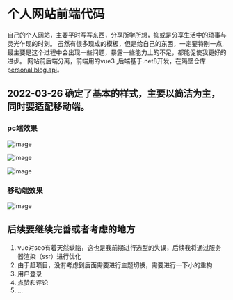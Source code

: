 # 个人网站前端代码

自己的个人网站，主要平时写写东西，分享所学所想，抑或是分享生活中的琐事与灵光乍现的时刻。
虽然有很多现成的模板，但是给自己的东西，一定要特别一点,最主要是这个过程中会出现一些问题，暴露一些能力上的不足，都能促使我更好的进步。
网站前后端分离，前端用的vue3 ,后端基于.net8开发，在隔壁仓库[personal.blog.api](https://github.com/Maaici/personal.blog.api)。

## 2022-03-26 确定了基本的样式，主要以简洁为主，同时要适配移动端。

### pc端效果

![image](https://github.com/Maaici/myWeb/assets/39691811/117a9f86-a1b6-44b2-a95f-2ee0b142d38a)

![image](https://github.com/Maaici/myWeb/assets/39691811/5130fbca-ed61-4d74-be9a-03b02988d45f)

![image](https://github.com/Maaici/myWeb/assets/39691811/b8b2d314-b65d-4ca6-b06a-ad3ad64adc9c)

### 移动端效果

![image](https://github.com/Maaici/myWeb/assets/39691811/0e20d308-48ab-44f8-84b8-a24d39678198)


## 后续要继续完善或者考虑的地方

1. vue对seo有着天然缺陷，这也是我前期进行选型的失误，后续我将通过服务器渲染（ssr）进行优化
2. 由于赶项目，没有考虑到后面需要进行主题切换，需要进行一下小的重构
3. 用户登录
4. 点赞和评论
5. ...
